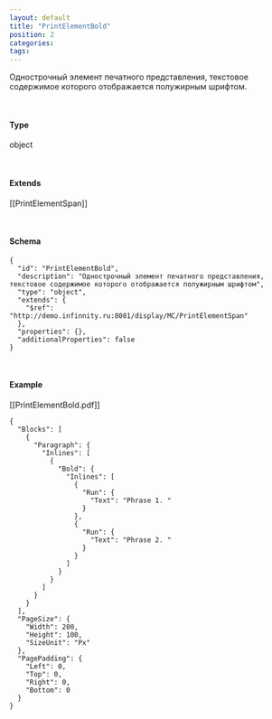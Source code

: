 ```yaml
---
layout: default
title: "PrintElementBold"
position: 2
categories: 
tags: 
---
```


Однострочный элемент печатного представления, текстовое содержимое которого отображается полужирным шрифтом.

   

#### Type

object

   

#### Extends

[[PrintElementSpan]]

   

#### Schema

```
{
  "id": "PrintElementBold",
  "description": "Однострочный элемент печатного представления, текстовое содержимое которого отображается полужирным шрифтом",
  "type": "object",
  "extends": {
    "$ref": "http://demo.infinnity.ru:8081/display/MC/PrintElementSpan"
  },
  "properties": {},
  "additionalProperties": false
}
```

   

#### Example

[[PrintElementBold.pdf]]

```
{
  "Blocks": [
    {
      "Paragraph": {
        "Inlines": [
          {
            "Bold": {
              "Inlines": [
                {
                  "Run": {
                    "Text": "Phrase 1. "
                  }
                },
                {
                  "Run": {
                    "Text": "Phrase 2. "
                  }
                }
              ]
            }
          }
        ]
      }
    }
  ],
  "PageSize": {
    "Width": 200,
    "Height": 100,
    "SizeUnit": "Px"
  },
  "PagePadding": {
    "Left": 0,
    "Top": 0,
    "Right": 0,
    "Bottom": 0
  }
}
```

 

 

